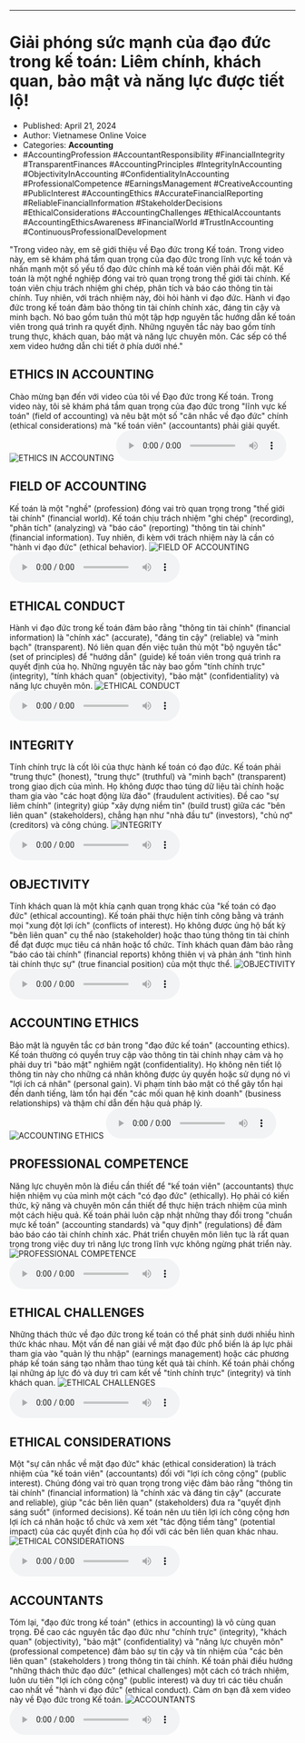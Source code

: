 
---

# Giải phóng sức mạnh của đạo đức trong kế toán: Liêm chính, khách quan, bảo mật và năng lực được tiết lộ!

- Published: April 21, 2024
- Author: Vietnamese Online Voice
- Categories: **Accounting**
- #AccountingProfession #AccountantResponsibility #FinancialIntegrity #TransparentFinances #AccountingPrinciples #IntegrityInAccounting #ObjectivityInAccounting #ConfidentialityInAccounting #ProfessionalCompetence #EarningsManagement #CreativeAccounting #PublicInterest #AccountingEthics #AccurateFinancialReporting #ReliableFinancialInformation #StakeholderDecisions #EthicalConsiderations #AccountingChallenges #EthicalAccountants #AccountingEthicsAwareness #FinancialWorld #TrustInAccounting #ContinuousProfessionalDevelopment

"Trong video này, em sẽ giới thiệu về Đạo đức trong Kế toán. Trong video này, em sẽ khám phá tầm quan trọng của đạo đức trong lĩnh vực kế toán và nhấn mạnh một số yếu tố đạo đức chính mà kế toán viên phải đối mặt. Kế toán là một nghề nghiệp đóng vai trò quan trọng trong thế giới tài chính. Kế toán viên chịu trách nhiệm ghi chép, phân tích và báo cáo thông tin tài chính. Tuy nhiên, với trách nhiệm này, đòi hỏi hành vi đạo đức. Hành vi đạo đức trong kế toán đảm bảo thông tin tài chính chính xác, đáng tin cậy và minh bạch. Nó bao gồm tuân thủ một tập hợp nguyên tắc hướng dẫn kế toán viên trong quá trình ra quyết định. Những nguyên tắc này bao gồm tính trung thực, khách quan, bảo mật và năng lực chuyên môn. Các sếp có thể xem video hướng dẫn chi tiết ở phía dưới nhé."


## ETHICS IN ACCOUNTING

Chào mừng bạn đến với video của tôi về Đạo đức trong Kế toán. Trong video này, tôi sẽ khám phá tầm quan trọng của đạo đức trong "lĩnh vực kế toán" (field of accounting) và nêu bật một số "cân nhắc về đạo đức" chính (ethical considerations) mà "kế toán viên" (accountants) phải giải quyết.
![ETHICS IN ACCOUNTING](https://http-archiver-apis-production-80.schnworks.com/storage/images/transitions/2024-04-21/transition--32809368628-Montserrat-Regular-512DA8.jpg)
<audio controls>
    <source src="https://http-archiver-apis-production-80.schnworks.com/storage/audio/file-4917450791.mp3" type="audio/mpeg">
</audio>



## FIELD OF ACCOUNTING

Kế toán là một "nghề" (profession) đóng vai trò quan trọng trong "thế giới tài chính" (financial world). Kế toán chịu trách nhiệm "ghi chép" (recording), "phân tích" (analyzing) và "báo cáo" (reporting) "thông tin tài chính" (financial information). Tuy nhiên, đi kèm với trách nhiệm này là cần có "hành vi đạo đức" (ethical behavior).
![FIELD OF ACCOUNTING](https://http-archiver-apis-production-80.schnworks.com/storage/images/transitions/2024-04-21/transition-9489440728-Montserrat-Bold-004895.jpg)
<audio controls>
    <source src="https://http-archiver-apis-production-80.schnworks.com/storage/audio/file-32867832218.mp3" type="audio/mpeg">
</audio>



## ETHICAL CONDUCT

Hành vi đạo đức trong kế toán đảm bảo rằng "thông tin tài chính" (financial information) là "chính xác" (accurate), "đáng tin cậy" (reliable) và "minh bạch" (transparent). Nó liên quan đến việc tuân thủ một "bộ nguyên tắc" (set of principles) để "hướng dẫn" (guide) kế toán viên trong quá trình ra quyết định của họ. Những nguyên tắc này bao gồm "tính chính trực" (integrity), "tính khách quan" (objectivity), "bảo mật" (confidentiality) và năng lực chuyên môn.
![ETHICAL CONDUCT](https://http-archiver-apis-production-80.schnworks.com/storage/images/transitions/2024-04-21/transition-34441827948-Montserrat-SemiBold-880E4F.jpg)
<audio controls>
    <source src="https://http-archiver-apis-production-80.schnworks.com/storage/audio/file-1629782573.mp3" type="audio/mpeg">
</audio>



## INTEGRITY

Tính chính trực là cốt lõi của thực hành kế toán có đạo đức. Kế toán phải "trung thực" (honest), "trung thực" (truthful) và "minh bạch" (transparent) trong giao dịch của mình. Họ không được thao túng dữ liệu tài chính hoặc tham gia vào "các hoạt động lừa đảo" (fraudulent activities). Đề cao "sự liêm chính" (integrity) giúp "xây dựng niềm tin" (build trust) giữa các "bên liên quan" (stakeholders), chẳng hạn như "nhà đầu tư" (investors), "chủ nợ" (creditors) và công chúng.
![INTEGRITY](https://http-archiver-apis-production-80.schnworks.com/storage/images/transitions/2024-04-21/transition-2850925001-Montserrat-Black-512DA8.jpg)
<audio controls>
    <source src="https://http-archiver-apis-production-80.schnworks.com/storage/audio/file-5556635488.mp3" type="audio/mpeg">
</audio>



## OBJECTIVITY

Tính khách quan là một khía cạnh quan trọng khác của "kế toán có đạo đức" (ethical accounting). Kế toán phải thực hiện tính công bằng và tránh mọi "xung đột lợi ích" (conflicts of interest). Họ không được ủng hộ bất kỳ "bên liên quan" cụ thể nào (stakeholder) hoặc thao túng thông tin tài chính để đạt được mục tiêu cá nhân hoặc tổ chức. Tính khách quan đảm bảo rằng "báo cáo tài chính" (financial reports) không thiên vị và phản ánh "tình hình tài chính thực sự" (true financial position) của một thực thể.
![OBJECTIVITY](https://http-archiver-apis-production-80.schnworks.com/storage/images/transitions/2024-04-21/transition-24680622193-Montserrat-Black-4A148C.jpg)
<audio controls>
    <source src="https://http-archiver-apis-production-80.schnworks.com/storage/audio/file-14243081563.mp3" type="audio/mpeg">
</audio>



## ACCOUNTING ETHICS

Bảo mật là nguyên tắc cơ bản trong "đạo đức kế toán" (accounting ethics). Kế toán thường có quyền truy cập vào thông tin tài chính nhạy cảm và họ phải duy trì "bảo mật" nghiêm ngặt (confidentiality). Họ không nên tiết lộ thông tin này cho những cá nhân không được ủy quyền hoặc sử dụng nó vì "lợi ích cá nhân" (personal gain). Vi phạm tính bảo mật có thể gây tổn hại đến danh tiếng, làm tổn hại đến "các mối quan hệ kinh doanh" (business relationships) và thậm chí dẫn đến hậu quả pháp lý.
![ACCOUNTING ETHICS](https://http-archiver-apis-production-80.schnworks.com/storage/images/transitions/2024-04-21/transition--548588428-Montserrat-Medium-283593.jpg)
<audio controls>
    <source src="https://http-archiver-apis-production-80.schnworks.com/storage/audio/file-63760753995.mp3" type="audio/mpeg">
</audio>



## PROFESSIONAL COMPETENCE

Năng lực chuyên môn là điều cần thiết để "kế toán viên" (accountants) thực hiện nhiệm vụ của mình một cách "có đạo đức" (ethically). Họ phải có kiến ​​thức, kỹ năng và chuyên môn cần thiết để thực hiện trách nhiệm của mình một cách hiệu quả. Kế toán phải luôn cập nhật những thay đổi trong "chuẩn mực kế toán" (accounting standards) và "quy định" (regulations) để đảm bảo báo cáo tài chính chính xác. Phát triển chuyên môn liên tục là rất quan trọng trong việc duy trì năng lực trong lĩnh vực không ngừng phát triển này.
![PROFESSIONAL COMPETENCE](https://http-archiver-apis-production-80.schnworks.com/storage/images/transitions/2024-04-21/transition-4667831067-Montserrat-Bold-7B1FA2.jpg)
<audio controls>
    <source src="https://http-archiver-apis-production-80.schnworks.com/storage/audio/file-50885702832.mp3" type="audio/mpeg">
</audio>



## ETHICAL CHALLENGES

Những thách thức về đạo đức trong kế toán có thể phát sinh dưới nhiều hình thức khác nhau. Một vấn đề nan giải về mặt đạo đức phổ biến là áp lực phải tham gia vào "quản lý thu nhập" (earnings management) hoặc các phương pháp kế toán sáng tạo nhằm thao túng kết quả tài chính. Kế toán phải chống lại những áp lực đó và duy trì cam kết về "tính chính trực" (integrity) và tính khách quan.
![ETHICAL CHALLENGES](https://http-archiver-apis-production-80.schnworks.com/storage/images/transitions/2024-04-21/transition--1078523551-Montserrat-ExtraBold-512DA8.jpg)
<audio controls>
    <source src="https://http-archiver-apis-production-80.schnworks.com/storage/audio/file-32287845755.mp3" type="audio/mpeg">
</audio>



## ETHICAL CONSIDERATIONS

Một "sự cân nhắc về mặt đạo đức" khác (ethical consideration) là trách nhiệm của "kế toán viên" (accountants) đối với "lợi ích công cộng" (public interest). Chúng đóng vai trò quan trọng trong việc đảm bảo rằng "thông tin tài chính" (financial information) là "chính xác và đáng tin cậy" (accurate and reliable), giúp "các bên liên quan" (stakeholders) đưa ra "quyết định sáng suốt" (informed decisions). Kế toán nên ưu tiên lợi ích công cộng hơn lợi ích cá nhân hoặc tổ chức và xem xét "tác động tiềm tàng" (potential impact) của các quyết định của họ đối với các bên liên quan khác nhau.
![ETHICAL CONSIDERATIONS](https://http-archiver-apis-production-80.schnworks.com/storage/images/transitions/2024-04-21/transition-3192915587-Montserrat-Bold-004895.jpg)
<audio controls>
    <source src="https://http-archiver-apis-production-80.schnworks.com/storage/audio/file-19073936908.mp3" type="audio/mpeg">
</audio>



## ACCOUNTANTS

Tóm lại, "đạo đức trong kế toán" (ethics in accounting) là vô cùng quan trọng. Đề cao các nguyên tắc đạo đức như "chính trực" (integrity), "khách quan" (objectivity), "bảo mật" (confidentiality) và "năng lực chuyên môn" (professional competence) đảm bảo sự tin cậy và tín nhiệm của "các bên liên quan" (stakeholders ) trong thông tin tài chính. Kế toán phải điều hướng "những thách thức đạo đức" (ethical challenges) một cách có trách nhiệm, luôn ưu tiên "lợi ích công cộng" (public interest) và duy trì các tiêu chuẩn cao nhất về "hành vi đạo đức" (ethical conduct). Cảm ơn bạn đã xem video này về Đạo đức trong Kế toán.
![ACCOUNTANTS](https://http-archiver-apis-production-80.schnworks.com/storage/images/transitions/2024-04-21/transition--20797584732-Montserrat-SemiBold-4A148C.jpg)
<audio controls>
    <source src="https://http-archiver-apis-production-80.schnworks.com/storage/audio/file-39628752971.mp3" type="audio/mpeg">
</audio>

